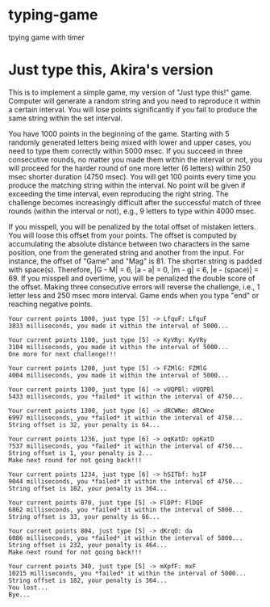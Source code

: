 # typing-game
tpying game with timer
# Just type this, Akira's version
This is to implement a simple game, my version of "Just type this!" game. Computer will generate a random string and you need to reproduce it within a certain interval. You will lose points significantly if you fail to produce the same string within the set interval.

You have 1000 points in the beginning of the game.  Starting with 5 randomly generated letters being mixed with lower and upper cases, you need to type them correctly within 5000 msec. If you succeed in three consecutive rounds, no matter you made them within the interval or not, you will proceed for the harder round of one more letter (6 letters) within 250 msec shorter duration (4750 msec). You will get 100 points every time you produce the matching string within the interval. No point will be given if exceeding the time interval, even reproducing the right string. The challenge becomes increasingly difficult after the successful match of three rounds (within the interval or not), e.g., 9 letters to type within 4000 msec.

If you misspell, you will be penalized by the total offset of mistaken letters. You will loose this offset from your points. The offset is computed by accumulating the absolute distance between two characters in the same position, one from the generated string and another from the input. For instance, the offset of "Game" and "Mag" is 81. The shorter string is padded with space(s). Therefore, |G - M| = 6, |a - a| = 0, |m - g| = 6, |e - (space)| = 69. If you misspell and overtime, you will be penalized the double score of the offset. Making three consecutive errors will reverse the challenge, i.e., 1 letter less and 250 msec more interval. Game ends when you type "end" or reaching negative points.

```
Your current points 1000, just type [5] -> LfquF: LfquF
3833 milliseconds, you made it within the interval of 5000...

Your current points 1100, just type [5] -> KyVRy: KyVRy
3104 milliseconds, you made it within the interval of 5000...
One more for next challenge!!!

Your current points 1200, just type [5] -> FZMlG: FZMlG
4004 milliseconds, you made it within the interval of 5000...

Your current points 1300, just type [6] -> vUQPBl: vUQPBl
5433 milliseconds, you *failed* it within the interval of 4750...

Your current points 1300, just type [6] -> dRCWNe: dRCWne
6997 milliseconds, you *failed* it within the interval of 4750...
String offset is 32, your penalty is 64...

Your current points 1236, just type [6] -> oqKatD: opKatD
7537 milliseconds, you *failed* it within the interval of 4750...
String offset is 1, your penalty is 2...
Make next round for not going back!!!

Your current points 1234, just type [6] -> hSITbf: hsIF
9044 milliseconds, you *failed* it within the interval of 4750...
String offset is 182, your penalty is 364...

Your current points 870, just type [5] -> FlDPf: FlDQF
6862 milliseconds, you *failed* it within the interval of 5000...
String offset is 33, your penalty is 66...

Your current points 804, just type [5] -> dKrqO: da
6086 milliseconds, you *failed* it within the interval of 5000...
String offset is 232, your penalty is 464...
Make next round for not going back!!!

Your current points 340, just type [5] -> mXpfF: mxF
10215 milliseconds, you *failed* it within the interval of 5000...
String offset is 182, your penalty is 364...
You lost...
Bye...
```
